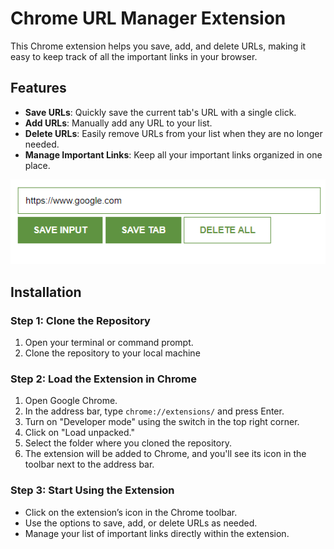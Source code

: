 # Chrome URL Manager Extension

This Chrome extension helps you save, add, and delete URLs, making it easy to keep track of all the important links in your browser.

## Features

- **Save URLs**: Quickly save the current tab's URL with a single click.
- **Add URLs**: Manually add any URL to your list.
- **Delete URLs**: Easily remove URLs from your list when they are no longer needed.
- **Manage Important Links**: Keep all your important links organized in one place.
  
![Chrome URL Manager Screenshot](images/urltracker.png)

## Installation

### Step 1: Clone the Repository
1. Open your terminal or command prompt.
2. Clone the repository to your local machine

### Step 2: Load the Extension in Chrome
1. Open Google Chrome.
2. In the address bar, type `chrome://extensions/` and press Enter.
3. Turn on "Developer mode" using the switch in the top right corner.
4. Click on "Load unpacked."
5. Select the folder where you cloned the repository.
6. The extension will be added to Chrome, and you'll see its icon in the toolbar next to the address bar.

### Step 3: Start Using the Extension
- Click on the extension’s icon in the Chrome toolbar.
- Use the options to save, add, or delete URLs as needed.
- Manage your list of important links directly within the extension.
